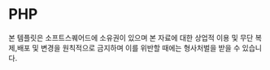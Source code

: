 # PHP

본 템플릿은 소프트스퀘어드에 소유권이 있으며 본 자료에 대한 상업적 이용 및 무단 복제,배포 및 변경을 원칙적으로 금지하며 이를 위반할 때에는 형사처벌을 받을 수 있습니다.
